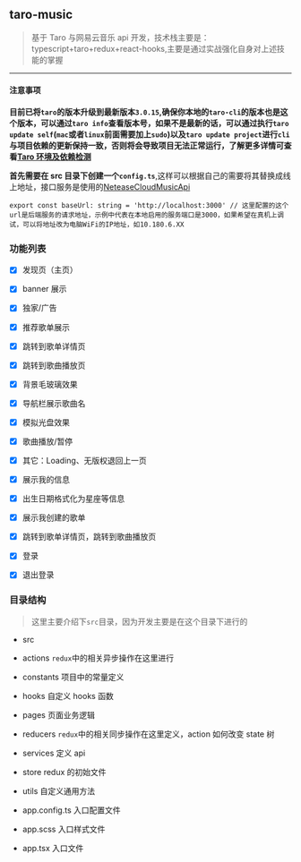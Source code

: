 ## taro-music

> 基于 Taro 与网易云音乐 api 开发，技术栈主要是：typescript+taro+redux+react-hooks,主要是通过实战强化自身对上述技能的掌握

<hr />

#### 注意事项

**目前已将`taro`的版本升级到最新版本`3.0.15`,确保你本地的`taro-cli`的版本也是这个版本，可以通过`taro info`查看版本号，如果不是最新的话，可以通过执行`taro update self`(`mac`或者`linux`前面需要加上`sudo`)以及`taro update project`进行`cli`与项目依赖的更新保持一致，否则将会导致项目无法正常运行，了解更多详情可查看[Taro 环境及依赖检测](http://taro-docs.jd.com/taro/docs/GETTING-STARTED.html#%E7%8E%AF%E5%A2%83%E5%8F%8A%E4%BE%9D%E8%B5%96%E6%A3%80%E6%B5%8B)**

**首先需要在 src 目录下创建一个`config.ts`**,这样可以根据自己的需要将其替换成线上地址，接口服务是使用的[NeteaseCloudMusicApi](https://binaryify.github.io/NeteaseCloudMusicApi/#/)

```
export const baseUrl: string = 'http://localhost:3000' // 这里配置的这个url是后端服务的请求地址，示例中代表在本地启用的服务端口是3000，如果希望在真机上调试，可以将地址改为电脑WiFi的IP地址，如10.180.6.XX

```

### 功能列表

- [x] 发现页（主页）

- [x] banner 展示
- [x] 独家/广告

- [x] 推荐歌单展示
- [x] 跳转到歌单详情页
- [x] 跳转到歌曲播放页
- [x] 背景毛玻璃效果
- [x] 导航栏展示歌曲名
- [x] 模拟光盘效果
- [x] 歌曲播放/暂停
- [x] 其它：Loading、无版权退回上一页
- [x] 展示我的信息
- [x] 出生日期格式化为星座等信息
- [x] 展示我创建的歌单
- [x] 跳转到歌单详情页，跳转到歌曲播放页
- [x] 登录
- [x] 退出登录

### 目录结构

> 这里主要介绍下`src`目录，因为开发主要是在这个目录下进行的

- src

- actions `redux`中的相关异步操作在这里进行

- constants 项目中的常量定义

- hooks 自定义 hooks 函数

- pages 页面业务逻辑

- reducers `redux`中的相关同步操作在这里定义，action 如何改变 state 树

- services 定义 api

- store redux 的初始文件

- utils 自定义通用方法

- app.config.ts 入口配置文件

- app.scss 入口样式文件

- app.tsx 入口文件

